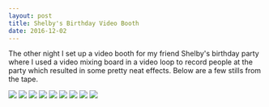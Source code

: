 ```yaml
---
layout: post
title: Shelby's Birthday Video Booth
date: 2016-12-02
---
```


The other night I set up a video booth for my friend Shelby's birthday party where I used a video mixing board in a video loop to record people at the party which resulted in some pretty neat effects. Below are a few stills from the tape.

<img src="/assets/images/old/006.jpg" class="xl-img">
<img src="/assets/images/old/049.jpg" class="xl-img">
<img src="/assets/images/old/076.jpg" class="xl-img">
<img src="/assets/images/old/090.jpg" class="xl-img">
<img src="/assets/images/old/098.jpg" class="xl-img">
<img src="/assets/images/old/112.jpg" class="xl-img">
<img src="/assets/images/old/141.jpg" class="xl-img">
<img src="/assets/images/old/161.jpg" class="xl-img">
<img src="/assets/images/old/165.jpg" class="xl-img">